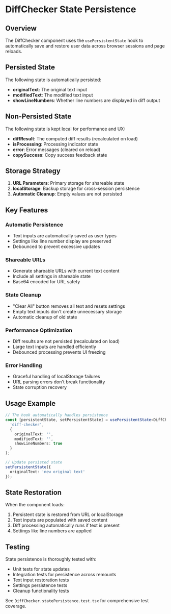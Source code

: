 # DiffChecker State Persistence

## Overview

The DiffChecker component uses the `usePersistentState` hook to automatically save and restore user data across browser sessions and page reloads.

## Persisted State

The following state is automatically persisted:

- **originalText**: The original text input
- **modifiedText**: The modified text input  
- **showLineNumbers**: Whether line numbers are displayed in diff output

## Non-Persisted State

The following state is kept local for performance and UX:

- **diffResult**: The computed diff results (recalculated on load)
- **isProcessing**: Processing indicator state
- **error**: Error messages (cleared on reload)
- **copySuccess**: Copy success feedback state

## Storage Strategy

1. **URL Parameters**: Primary storage for shareable state
2. **localStorage**: Backup storage for cross-session persistence
3. **Automatic Cleanup**: Empty values are not persisted

## Key Features

### Automatic Persistence
- Text inputs are automatically saved as user types
- Settings like line number display are preserved
- Debounced to prevent excessive updates

### Shareable URLs
- Generate shareable URLs with current text content
- Include all settings in shareable state
- Base64 encoded for URL safety

### State Cleanup
- "Clear All" button removes all text and resets settings
- Empty text inputs don't create unnecessary storage
- Automatic cleanup of old state

### Performance Optimization
- Diff results are not persisted (recalculated on load)
- Large text inputs are handled efficiently
- Debounced processing prevents UI freezing

### Error Handling
- Graceful handling of localStorage failures
- URL parsing errors don't break functionality
- State corruption recovery

## Usage Example

```typescript
// The hook automatically handles persistence
const [persistentState, setPersistentState] = usePersistentState<DiffCheckerPersistentState>(
  'diff-checker',
  {
    originalText: '',
    modifiedText: '',
    showLineNumbers: true
  }
);

// Update persisted state
setPersistentState({
  originalText: 'new original text'
});
```

## State Restoration

When the component loads:

1. Persistent state is restored from URL or localStorage
2. Text inputs are populated with saved content
3. Diff processing automatically runs if text is present
4. Settings like line numbers are applied

## Testing

State persistence is thoroughly tested with:

- Unit tests for state updates
- Integration tests for persistence across remounts
- Text input restoration tests
- Settings persistence tests
- Cleanup functionality tests

See `DiffChecker.statePersistence.test.tsx` for comprehensive test coverage.